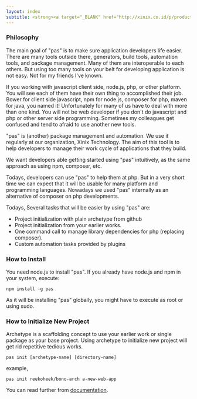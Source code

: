 ```yaml
---
layout: index
subtitle: <strong><a target="_BLANK" href="http://xinix.co.id/p/product">Bono</a></strong> is PHP Development Framework Base On <strong><a target="_BLANK" href="http://www.slimframework.com">Slim Framework</a></strong>
---
```


### Philosophy

The main goal of "pas" is to make sure application developers life easier. There are many tools outside there, generators, build tools, automation tools, and package management. Many of them are interoperable to each others. But using too many tools on your belt for developing application is not easy. Not for my friends I've known. 

If you working with javascript client side, node.js, php, or other platform. You will see each of them have their own thing to accomplished their job. Bower for client side javascript, npm for node.js, composer for php, maven for java, you named it! Unfortunately for many of us have to deal with more than one kind. You will not be web developer if you don't do javascript and php or other server side programming. Sometimes my colleagues get confused and tend to afraid to use another new tools.

"pas" is (another) package management and automation. We use it regularly at our organization, Xinix Technology. The aim of this tool is to help developers to manage their work cycle of applications that they build. 

We want developers able getting started using "pas" intuitively, as the same approach as using npm, composer, etc.

Todays, developers can use "pas" to help them at php. But in a very short time we can expect that it will be usable for many platform and programming languages. Nowadays we used "pas" internally as an alternative of composer on php developments.

Todays, Several tasks that will be easier by using "pas" are:

- Project initialization with plain archetype from github
- Project initialization from your earlier works.
- One command call to manage library dependencies for php (replacing composer).
- Custom automation tasks provided by plugins
  
### How to Install

You need node.js to install "pas". If you already have node.js and npm in your system, execute:

```
npm install -g pas
```

As it will be installing "pas" globally, you might have to execute as root or using sudo.

### How to Initialize New Project

Archetype is a scaffolding concept to use your earlier work or single package as your base project. Using archetype to initialize new project will get rid repetitive tedious works.  

```
pas init [archetype-name] [directory-name]
```

example,

```
pas init reekoheek/bono-arch a-new-web-app
```

You can read further from <a href="docs/index.html">documentation</a>.